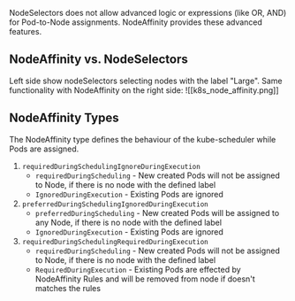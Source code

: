NodeSelectors does not allow advanced logic or expressions (like OR, AND) for Pod-to-Node assignments. NodeAffinity provides these advanced features.

## NodeAffinity vs. NodeSelectors

Left side show nodeSelectors selecting nodes with the label "Large". Same functionality with NodeAffinity on the right side: ![[k8s_node_affinity.png]]

## NodeAffinity Types

The NodeAffinity type defines the behaviour of the kube-scheduler while Pods are assigned.

1. `requiredDuringSchedulingIgnoreDuringExecution`
    - `requiredDuringScheduling` - New created Pods will not be assigned to Node, if there is no node with the defined label
    - `IgnoredDuringExecution` - Existing Pods are ignored
2. `preferredDuringSchedulingIgnoredDuringExecution`
    - `preferredDuringScheduling` - New created Pods will be assigned to any Node, if there is no node with the defined label
    - `IgnoredDuringExecution` - Existing Pods are ignored
3. `requiredDuringSchedulingRequiredDuringExecution`
    - `requiredDuringScheduling` - New created Pods will not be assigned to Node, if there is no node with the defined label
    - `RequiredDuringExecution` - Existing Pods are effected by NodeAffinity Rules and will be removed from node if doesn't matches the rules
